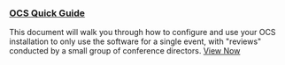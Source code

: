 
### [OCS Quick Guide](/ocs-quick-guide/en/)

This document will walk you through how to configure and use your OCS installation to only use the software for a single event, with "reviews" conducted by a small group of conference directors. [View Now](/ocs-quick-guide/en/)